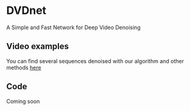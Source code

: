 # DVDnet
A Simple and Fast Network for Deep Video Denoising

## Video examples
 You can find several sequences denoised with our algorithm and other methods  [here](https://www.dropbox.com/sh/gccey7wuxiqr104/AAC_v6kb3fMYxMHBc6wcqu17a?dl=0 "DVDnet denoised sequences")

## Code
Coming soon